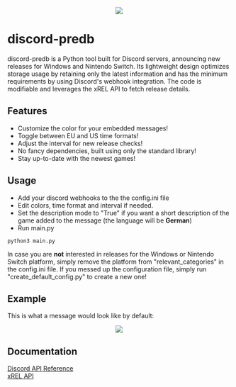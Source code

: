 <p align="center">
  <img src="https://i.ibb.co/FxBt6zv/sans-github-2-70.png"/>
</p>

# discord-predb
discord-predb is a Python tool built for Discord servers, announcing new releases for Windows and Nintendo Switch. Its lightweight design optimizes storage usage by retaining only the latest information and has the minimum requirements by using Discord's webhook integration. The code is modifiable and leverages the xREL API to fetch release details.

## Features
- Customize the color for your embedded messages!
- Toggle between EU and US time formats!
- Adjust the interval for new release checks!
- No fancy dependencies, built using only the standard library!
- Stay up-to-date with the newest games!

## Usage
- Add your discord webhooks to the the config.ini file
- Edit colors, time format and interval if needed.
- Set the description mode to "True" if you want a short description of the game added to the message (the language will be **German**)
- Run main.py
```
python3 main.py
```

In case you are **not** interested in releases for the Windows or Nintendo Switch platform, simply remove the platform from "relevant_categories" in the config.ini file.
If you messed up the configuration file, simply run "create_default_config.py" to create a new one!

## Example
This is what a message would look like by default:
<p align="center">
  <img src="https://i.ibb.co/xM9tZNn/eg.png"/>
</p>

## Documentation
[Discord API Reference](https://discordpy.readthedocs.io/en/stable/api.html)\
[xREL API](https://www.xrel.to/wiki/1681/API.html)
